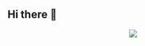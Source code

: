 ## Hi there 👋

<div align="center">
	<img src="https://metrics.lecoq.io/xiaoqi419?template=classic&config.timezone=Asia%2FShanghai">
</div>
